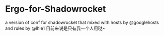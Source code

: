 # Ergo-for-Shadowrocket
a version of conf for shadowrocket that mixed with hosts by @googlehosts and rules by @lhie1
目前来说是只有我一个人用哒~
